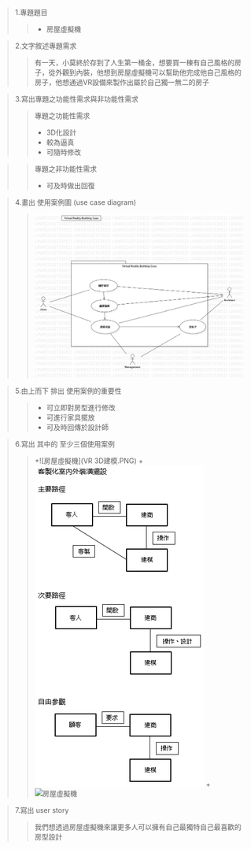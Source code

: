 >1.專題題目
>>+ 房屋虛擬機

>2.文字敘述專題需求
>>有一天，小莫終於存到了人生第一桶金，想要買一棟有自己風格的房子，從外觀到內裝，他想到房屋虛擬機可以幫助他完成他自己風格的房子，他想通過VR設備來製作出屬於自己獨一無二的房子

>3.寫出專題之功能性需求與非功能性需求
>>專題之功能性需求
>>+ 3D化設計
>>+ 較為逼真
>>+ 可隨時修改

>>專題之非功能性需求
>>+ 可及時做出回復

>4.畫出 使用案例圖 (use case diagram)
>>![房屋虛擬機](使用案例圖.jpg)

>5.由上而下 排出 使用案例的重要性
>>+ 可立即對房型進行修改
>>+ 可進行家具擺放
>>+ 可及時回傳於設計師

>6.寫出 其中的 至少三個使用案例
>>+![房屋虛擬機](VR 3D建模.PNG)
>>+![房屋虛擬機](路徑.PNG)
>>+![房屋虛擬機](圖.PNG)

>7.寫出 user story
>>我們想透過房屋虛擬機來讓更多人可以擁有自己最獨特自己最喜歡的房型設計
